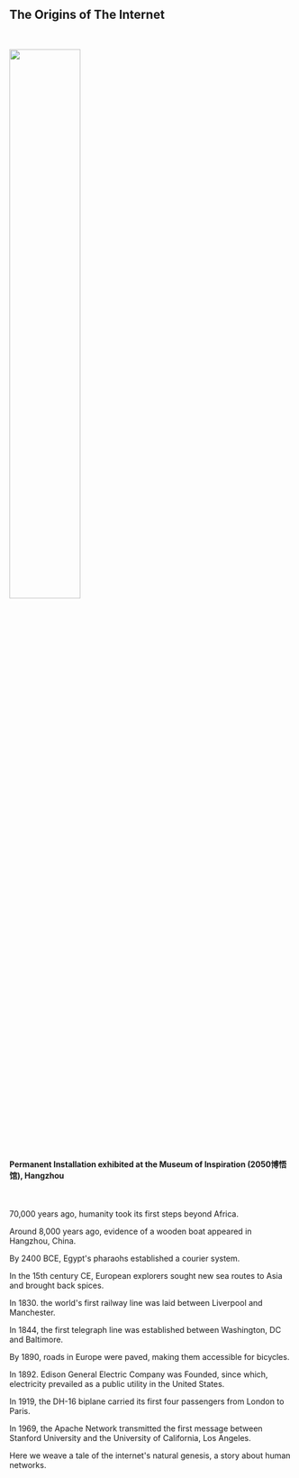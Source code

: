 <h2 class="mb-10">The Origins of The Internet</h2><br/>

[<img src="https://github.com/renie26/Origins-of-The-Internet/blob/master/installation_img1.jpg" width="50%">](https://youtu.be/VFLCNp4RRLs "Click to watch on YouTube")

<h4>Permanent Installation exhibited at the Museum of Inspiration (2050博悟馆), Hangzhou</h4><br/>


70,000 years ago, humanity took its first steps beyond Africa.

Around 8,000 years ago, evidence of a wooden boat appeared in Hangzhou, China.

By 2400 BCE, Egypt's pharaohs established a courier system.

In the 15th century CE, European explorers sought new sea routes to Asia and brought back spices.

In 1830. the world's first railway line was laid between Liverpool and Manchester.

In 1844, the first telegraph line was established between Washington, DC and Baltimore.

By 1890, roads in Europe were paved, making them accessible for bicycles.

In 1892. Edison General Electric Company was Founded, since which, electricity prevailed as a public utility in the United States.

In 1919, the DH-16 biplane carried its first four passengers from London to Paris.

In 1969, the Apache Network transmitted the first message between Stanford University and the University of California, Los Angeles.

Here we weave a tale of the internet's natural genesis, a story about human networks. 
